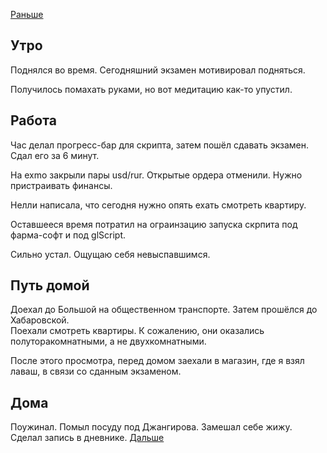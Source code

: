 [Раньше](2020.05.19.md)
## Утро
Поднялся во время. Сегодняшний экзамен мотивировал подняться.

Получилось помахать руками, но вот медитацию как-то упустил.
## Работа
Час делал прогресс-бар для скрипта, затем пошёл сдавать экзамен. Сдал его за 6 минут.

На exmo закрыли пары usd/rur. Открытые ордера отменили. Нужно пристраивать финансы.

Нелли написала, что сегодня нужно опять ехать смотреть квартиру.

Оставшееся время потратил на ограинзацию запуска скрпита под фарма-софт и под glScript.

Сильно устал. Ощущаю себя невыспавшимся.
## Путь домой
Доехал до Большой на общественном транспорте. Затем прошёлся до Хабаровской.  
Поехали смотреть квартиры. К сожалению, они оказались полуторакомнатными, а не двухкомнатными.

После этого просмотра, перед домом заехали в магазин, где я взял лаваш, в связи со сданным экзаменом.
## Дома
Поужинал. Помыл посуду под Джангирова. Замешал себе жижу. Сделал запись в дневнике.
[Дальше](2020.05.21.md)